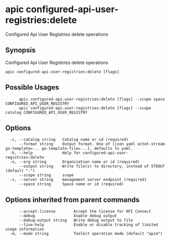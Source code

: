 # apic configured-api-user-registries:delete

Configured Api User Registries delete operations

## Synopsis

Configured Api User Registries delete operations

```
apic configured-api-user-registries:delete [flags]
```

## Possible Usages

```
      apic configured-api-user-registries:delete [flags] --scope space CONFIGURED_API_USER_REGISTRY
      apic configured-api-user-registries:delete [flags] --scope catalog CONFIGURED_API_USER_REGISTRY
```

## Options

```
  -c, --catalog string   Catalog name or id (required)
      --format string    Output format. One of [json yaml octet-stream go-template=... go-template-file=...], defaults to yaml.
  -h, --help             Help for configured-api-user-registries:delete
  -o, --org string       Organization name or id (required)
      --output string    Write file(s) to directory, instead of STDOUT (default "-")
      --scope string     scope
  -s, --server string    management server endpoint (required)
      --space string     Space name or id (required)
```

## Options inherited from parent commands

```
      --accept-license        Accept the license for API Connect
      --debug                 Enable debug output
      --debug-output string   Write debug output to file
      --live-help             Enable or disable tracking of limited usage information
  -m, --mode string           Toolkit operation mode (default "apim")
```
